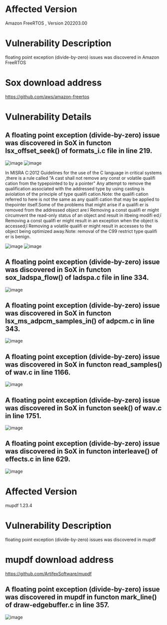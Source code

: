 # Affected Version
Amazon FreeRTOS , Version 202203.00

# Vulnerability Description
floating point exception (divide-by-zero) issues was discovered in Amazon FreeRTOS 

# Sox download address
https://github.com/aws/amazon-freertos


# Vulnerability Details

## A floating point exception (divide-by-zero) issue was discovered in SoX in functon lsx_offset_seek() of formats_i.c file in line 219.

![image](https://github.com/dongyuma/sox-defects/assets/87286944/7926fe06-061a-45ae-8106-47c86a27defa)
![image](https://github.com/dongyuma/sox-defects/assets/87286944/3b182e3b-b5a9-4c39-879e-4876c1e88e56)


In MISRA C:2012 Guidelines for the use of the C language in critical systems ,there is a rule called "A cast shall not remove any const or volatile qualifi cation from the typepointed to by a pointer"
Any attempt to remove the qualification associated with the addressed type by using casting is aviolation of the principle of type qualifi cation.Note: the qualifi cation referred to here is not the same as any qualifi cation that may be applied to thepointer itself.Some of the problems that might arise if a qualifi er is removed from the addressed object are:ï Removing a const qualifi er might circumvent the read-only status of an object and result in itbeing modifi ed;ï Removing a const qualifi er might result in an exception when the object is accessed;ï Removing a volatile qualifi er might result in accesses to the object being optimized away.Note: removal of the C99 restrict type qualifi er is benign.


![image](https://github.com/dongyuma/sox-defects/assets/87286944/df862000-3e63-4f14-aa54-3a49306c40fb)
![image](https://github.com/dongyuma/sox-defects/assets/87286944/0c3c759b-ba37-44f6-a918-0fc23fde5cc2)





## A floating point exception (divide-by-zero) issue was discovered in SoX in functon sox_ladspa_flow() of ladspa.c file in line 334.
![image](https://github.com/dongyuma/sox-defects/assets/87286944/5c024bd5-cb85-4774-9998-87160cfc89bd)

## A floating point exception (divide-by-zero) issue was discovered in SoX in functon lsx_ms_adpcm_samples_in() of adpcm.c in line 343.
![image](https://github.com/dongyuma/sox-defects/assets/87286944/5230a2cc-1a28-4515-93ef-7728fdcac744)

## A floating point exception (divide-by-zero) issue was discovered in SoX in functon read_samples() of wav.c in line 1166.
![image](https://github.com/dongyuma/sox-defects/assets/87286944/7ec47c51-6445-48c0-84ae-bb77ac6eb7ab)

## A floating point exception (divide-by-zero) issue was discovered in SoX in functon seek() of wav.c in line 1751.
![image](https://github.com/dongyuma/sox-defects/assets/87286944/a6eafa60-6b34-4942-b6bf-5450d58debcc)

## A floating point exception (divide-by-zero) issue was discovered in SoX in functon interleave() of effects.c in line 629.
![image](https://github.com/dongyuma/sox-defects/assets/87286944/6d269a46-5b9a-4a6b-a23c-d3ab342f0d31)


# Affected Version
mupdf 1.23.4

# Vulnerability Description
floating point exception (divide-by-zero) issues was discovered in mupdf 

# mupdf download address
https://github.com/ArtifexSoftware/mupdf

## A floating point exception (divide-by-zero) issue was discovered in mupdf in functon mark_line() of draw-edgebuffer.c in line 357.
![image](https://github.com/dongyuma/sox-defects/assets/87286944/fdc22ce4-c64f-4143-b5bd-710afe929567)




    







